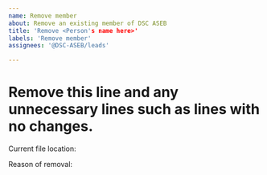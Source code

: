 ```yaml
---
name: Remove member
about: Remove an existing member of DSC ASEB
title: 'Remove <Person's name here>'
labels: 'Remove member'
assignees: '@DSC-ASEB/leads'

---
```


# Remove this line and any unnecessary lines such as lines with no changes.

Current file location: <Paste link to file here>

Reason of removal:
